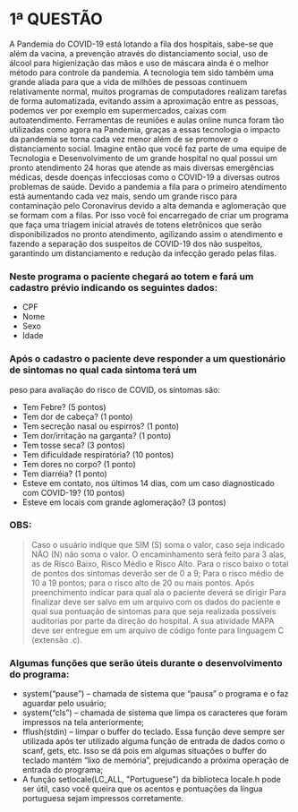 # 1ª QUESTÃO
A Pandemia do COVID-19 está lotando a fila dos hospitais, sabe-se que além da vacina, a prevenção através
do distanciamento social, uso de álcool para higienização das mãos e uso de máscara ainda é o melhor
método para controle da pandemia. A tecnologia tem sido também uma grande aliada para que a vida de
milhões de pessoas continuem relativamente normal, muitos programas de computadores realizam tarefas
de forma automatizada, evitando assim a aproximação entre as pessoas, podemos ver por exemplo em
supermercados, caixas com autoatendimento. Ferramentas de reuniões e aulas online nunca foram tão
utilizadas como agora na Pandemia, graças a essas tecnologia o impacto da pandemia se torna cada vez
menor além de se promover o distanciamento social.
Imagine então que você faz parte de uma equipe de Tecnologia e Desenvolvimento de um grande hospital
no qual possui um pronto atendimento 24 horas que atende as mais diversas emergências médicas, desde
doenças infecciosas como o COVID-19 a diversas outros problemas de saúde. Devido a pandemia a fila para
o primeiro atendimento está aumentando cada vez mais, sendo um grande risco para contaminação pelo
Coronavírus devido a alta demanda e aglomeração que se formam com a filas.
Por isso você foi encarregado de criar um programa que faça uma triagem inicial através de totens
eletrônicos que serão disponibilizados no pronto atendimento, agilizando assim o atendimento e fazendo a
separação dos suspeitos de COVID-19 dos não suspeitos, garantindo um distanciamento e redução da
infecção gerado pelas filas.

### Neste programa o paciente chegará ao totem e fará um cadastro prévio indicando os seguintes dados:
- CPF
- Nome
- Sexo
- Idade

### Após o cadastro o paciente deve responder a um questionário de sintomas no qual cada sintoma terá um
peso para avaliação do risco de COVID, os sintomas são:

- Tem Febre? (5 pontos)
- Tem dor de cabeça? (1 ponto)
- Tem secreção nasal ou espirros? (1 ponto)
- Tem dor/irritação na garganta? (1 ponto)
- Tem tosse seca? (3 pontos)
- Tem dificuldade respiratória? (10 pontos)
- Tem dores no corpo? (1 ponto)
- Tem diarréia? (1 ponto)
- Esteve em contato, nos últimos 14 dias, com um caso diagnosticado com COVID-19? (10 pontos)
- Esteve em locais com grande aglomeração? (3 pontos)

### OBS:
> Caso o usuário indique que SIM (S) soma o valor, caso seja indicado NÃO (N) não soma o valor.
> O encaminhamento será feito para 3 alas, as de Risco Baixo, Risco Médio e Risco Alto.
> Para o risco baixo o total de pontos dos sintomas deverão ser de 0 a 9;
> Para o risco médio de 10 a 19 pontos;
> para o risco alto de 20 ou mais pontos.
> Após preenchimento indicar para qual ala o paciente deverá se dirigir
> Para finalizar deve ser salvo em um arquivo com os dados do paciente e qual sua pontuação de sintomas
> para que seja realizada possíveis auditorias por parte da direção do hospital.
> A sua atividade MAPA deve ser entregue em um arquivo de código fonte para linguagem C (extensão .c).

### Algumas funções que serão úteis durante o desenvolvimento do programa:
* system(“pause”) – chamada de sistema que “pausa” o programa e o faz aguardar pelo usuário;
* system(“cls”) – chamada de sistema que limpa os caracteres que foram impressos na tela anteriormente;
* fflush(stdin) – limpar o buffer do teclado. Essa função deve sempre ser utilizada após ter utilizado alguma
função de entrada de dados como o scanf, gets, etc. Isso se dá pois em algumas situações o buffer do
teclado mantém “lixo de memória”, prejudicando a próxima operação de entrada do programa;
* A função setlocale(LC_ALL, "Portuguese") da biblioteca locale.h pode ser útil, caso você queira que os
acentos e pontuações da língua portuguesa sejam impressos corretamente.
